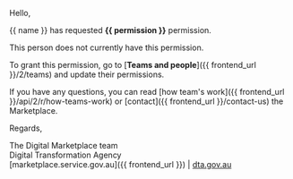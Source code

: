 Hello,  
  
{{ name }} has requested **{{ permission }}** permission.  
  
This person does not currently have this permission.  
  
To grant this permission, go to [**Teams and people**]({{ frontend_url }}/2/teams) and update their permissions.
  
If you have any questions, you can read [how team's work]({{ frontend_url }}/api/2/r/how-teams-work) or [contact]({{ frontend_url }}/contact-us) the Marketplace.  
  
Regards,  
  
The Digital Marketplace team  
Digital Transformation Agency  
[marketplace.service.gov.au]({{ frontend_url }}) | [dta.gov.au](https://dta.gov.au)  
